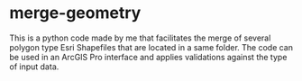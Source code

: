 # merge-geometry
This is a python code made by me that facilitates the merge of several polygon type Esri Shapefiles that are located in a same folder. The code can be used in an ArcGIS Pro interface and applies validations against the type of input data.

